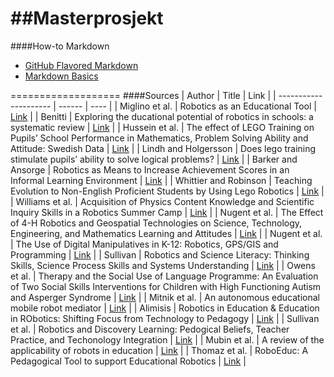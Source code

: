 ##Masterprosjekt
===================
####How-to Markdown
* [GitHub Flavored Markdown](https://help.github.com/articles/github-flavored-markdown)
* [Markdown Basics](https://help.github.com/articles/markdown-basics)

===================
####Sources
| Author 		| Title | Link |
| ---------------------	| ------ | ---- |
| Miglino et al. 	| Robotics as an Educational Tool 																	| [Link](http://citeseerx.ist.psu.edu/viewdoc/download?doi=10.1.1.33.9601&rep=rep1&type=pdf) |
| Benitti 		| Exploring the ducational potential of robotics in schools: a systematic review 											| [Link](http://www.sciencedirect.com/science/article/pii/S0360131511002508) |
| Hussein et al. 	| The effect of LEGO Training on Pupils’ School Performance in Mathematics, Problem Solving Ability and Attitude: Swedish Data 						| [Link](http://www.ifets.info/journals/9_3/16.pdf) |
| Lindh and Holgersson 	| Does lego training stimulate pupils’ ability to solve logical problems? 												| [Link](http://www.sciencedirect.com/science/article/pii/S0360131506000169) |
| Barker and Ansorge 	| Robotics as Means to Increase Achievement Scores in an Informal Learning Environment	 										| [Link](http://files.eric.ed.gov/fulltext/EJ768878.pdf) |
| Whittier and Robinson | Teaching Evolution to Non-English Proficient Students by Using Lego Robotics 												| [Link](http://www.jstor.org/discover/10.2307/41406087?uid=31420&uid=3738744&uid=2134&uid=2&uid=70&uid=31419&uid=3&uid=5909240&uid=67&uid=62&sid=21103477602357) |
| Williams et al. 	| Acquisition of Physics Content Knowledge and Scientific Inquiry Skills in a Robotics Summer Camp 									| [Link](http://files.eric.ed.gov/fulltext/EJ826076.pdf) |
| Nugent et al. 	| The Effect of 4-H Robotics and Geospatial Technologies on Science, Technology, Engineering, and Mathematics Learning and Attitudes 					| [Link](http://www.editlib.org/p/28433/) |
| Nugent et al. 	| The Use of Digital Manipulatives in K-12: Robotics, GPS/GIS and Programming 												| [Link](http://ieeexplore.ieee.org/stamp/stamp.jsp?tp=&arnumber=5350828) |
| Sullivan 		| Robotics and Science Literacy: Thinking Skills, Science Process Skills and Systems Understanding 									| [Link](http://onlinelibrary.wiley.com/doi/10.1002/tea.20238/pdf) |
| Owens et al. 		| Therapy and the Social Use of Language Programme: An Evaluation of Two Social Skills Interventions for Children with High Functioning Autism and Asperger Syndrome 	| [Link](http://download.springer.com/static/pdf/364/art%253A10.1007%252Fs10803-008-0590-6.pdf?auth66=1392976450_aab9ed908b970179b7adf2117b42bfa2&ext=.pdf) |
| Mitnik et al. 	| An autonomous educational mobile robot mediator 															| [Link](http://download.springer.com/static/pdf/224/art%253A10.1007%252Fs10514-008-9101-z.pdf?auth66=1392976519_eeccc3c7af687e53ed259405d32d0e5c&ext=.pdf) |
| Alimisis		| Robotics in Education & Education in RObotics: Shifting Focus from Technology to Pedagogy										| [Link](http://www.ksi.mff.cuni.cz/rie2012/proceedings/2012RiE-00.pdf) |
| Sullivan et al. 	| Robotics and Discovery Learning: Pedogical Beliefs, Teacher Practice, and Techonology Integration									| [Link](http://www.academia.edu/1269923/Robotics_and_discovery_learning_Pedagogical_beliefs_teacher_practice_and_technology_integration) |
| Mubin et al. 		| A review of the applicability of robots in education															| [Link](http://roila.org/wp-content/uploads/2013/07/209-0015.pdf) |
| Thomaz et al.		| RoboEduc: A Pedagogical Tool to support Educational Robotics														| [Link](http://ieeexplore.ieee.org/stamp/stamp.jsp?tp=&arnumber=5350439) |
